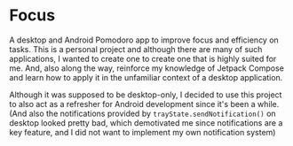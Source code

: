 # Focus

A desktop and Android Pomodoro app to improve focus and efficiency on tasks.
This is a personal project and although there are many of such applications, I wanted to
create one to create one that is highly suited for me. And, also along the way,
reinforce my knowledge of Jetpack Compose and learn how to apply it in the unfamiliar
context of a desktop application.

Although it was supposed to be desktop-only, I decided to use this project to also act as a refresher for Android development since it's been a while.
(And also the notifications provided by ```trayState.sendNotification()``` on desktop looked pretty bad, which demotivated me since notifications are a key feature, and I did not want to implement my own notification system)
